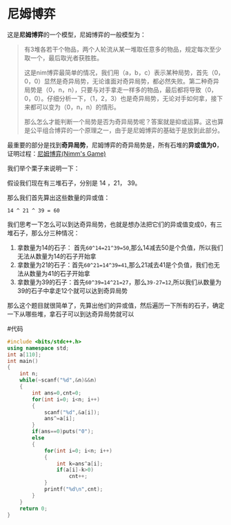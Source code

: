# 尼姆博弈

这是**尼姆博弈**的一个模型，尼姆博弈的一般模型为：

>  有3堆各若干个物品，两个人轮流从某一堆取任意多的物品，规定每次至少取一个，最后取光者获胜胜。
>
>  这是nim博弈最简单的情况，我们用（a，b，c）表示某种局势，首先（0，0，0）显然是奇异局势，无论谁面对奇异局势，都必然失败。第二种奇异局势是（0，n，n），只要与对手拿走一样多的物品，最后都将导致（0，0，0）。仔细分析一下，（1，2，3）也是奇异局势，无论对手如何拿，接下来都可以变为（0，n，n）的情形。
>
>  那么怎么才能判断一个局势是否为奇异局势呢？答案就是抑或运算。这也算是公平组合博弈的一个原理之一，由于是尼姆博弈的基础于是放到此部分。

最重要的部分是找到**奇异局势**，尼姆博弈的奇异局势是，所有石堆的**异或值为0**，证明过程：[尼姆博弈(Nimm's Game)](https://www.cnblogs.com/jiangjun/archive/2012/11/01/2749937.html)

我们举个栗子来说明一下：

假设我们现在有三堆石子，分别是 14 ，21， 39。

那么我们首先算出这些数量的异或值：

	14 ^ 21 ^ 39 = 60
我们思考一下怎么可以到达奇异局势，也就是想办法把它们的异或值变成0，有三堆石子，那么分三种情况：

1. 拿数量为14的石子： 首先`60^14=21^39=50`,那么14减去50是个负值，所以我们无法从数量为14的石子开始拿
2. 拿数量为21的石子：首先`60^21=14^39=41`,那么21减去41是个负值，我们也无法从数量为41的石子开始拿
3. 拿数量为39的石子：首先`60^39=14^21=27`，那么`39-27=12`,所以我们从数量为39的石子中拿走12个就可以达到奇异局势

那么这个题目就很简单了，先算出他们的异或值，然后遍历一下所有的石子，确定一下从哪些堆，拿石子可以到达奇异局势就可以

#代码

```cpp
#include <bits/stdc++.h>
using namespace std;
int a[110];
int main()
{
    int n;
    while(~scanf("%d",&n)&&n)
    {
        int ans=0,cnt=0;
        for(int i=0; i<n; i++)
        {
            scanf("%d",&a[i]);
            ans^=a[i];
        }
        if(ans==0)puts("0");
        else
        {
            for(int i=0; i<n; i++)
            {
                int k=ans^a[i];
                if(a[i]-k>0)
                    cnt++;
            }
            printf("%d\n",cnt);
        }
    }
    return 0;
}

```
